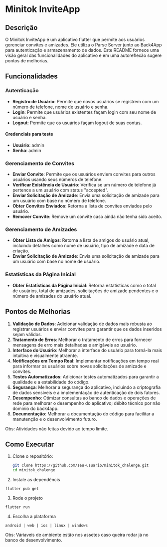 # Minitok InviteApp

## Descrição

O Minitok InviteApp é um aplicativo flutter que permite aos usuários gerenciar convites e amizades. Ele utiliza o Parse Server junto ao Back4App para autenticação e armazenamento de dados. Este README fornece uma visão geral das funcionalidades do aplicativo e em uma autoreflexão sugere pontos de melhorias.

## Funcionalidades

### Autenticação

- **Registro de Usuário**: Permite que novos usuários se registrem com um número de telefone, nome de usuário e senha.
- **Login**: Permite que usuários existentes façam login com seu nome de usuário e senha.
- **Logout**: Permite que os usuários façam logout de suas contas.

#### Credenciais para teste

- **Usuário**: admin
- **Senha**: admin

### Gerenciamento de Convites

- **Enviar Convite**: Permite que os usuários enviem convites para outros usuários usando seus números de telefone.
- **Verificar Existência de Usuário**: Verifica se um número de telefone já pertence a um usuário com status "accepted".
- **Enviar Solicitação de Amizade**: Envia uma solicitação de amizade para um usuário com base no número de telefone.
- **Obter Convites Enviados**: Retorna a lista de convites enviados pelo usuário.
- **Remover Convite**: Remove um convite caso ainda não tenha sido aceito.

### Gerenciamento de Amizades

- **Obter Lista de Amigos**: Retorna a lista de amigos do usuário atual, incluindo detalhes como nome de usuário, tipo de amizade e data de criação.
- **Enviar Solicitação de Amizade**: Envia uma solicitação de amizade para um usuário com base no nome de usuário.

### Estatísticas da Página Inicial

- **Obter Estatísticas da Página Inicial**: Retorna estatísticas como o total de usuários, total de amizades, solicitações de amizade pendentes e o número de amizades do usuário atual.

## Pontos de Melhorias

1. **Validação de Dados**: Adicionar validação de dados mais robusta ao registrar usuários e enviar convites para garantir que os dados inseridos sejam válidos.
2. **Tratamento de Erros**: Melhorar o tratamento de erros para fornecer mensagens de erro mais detalhadas e amigáveis ao usuário.
3. **Interface do Usuário**: Melhorar a interface do usuário para torná-la mais intuitiva e visualmente atraente.
4. **Notificações em Tempo Real**: Implementar notificações em tempo real para informar os usuários sobre novas solicitações de amizade e convites.
5. **Testes Automatizados**: Adicionar testes automatizados para garantir a qualidade e a estabilidade do código.
6. **Segurança**: Melhorar a segurança do aplicativo, incluindo a criptografia de dados sensíveis e a implementação de autenticação de dois fatores.
7. **Desempenho**: Otimizar consultas ao banco de dados e operações de rede para melhorar o desempenho do aplicativo; débito técnico por não dominio do back4app.
8. **Documentação**: Melhorar a documentação do código para facilitar a manutenção e o desenvolvimento futuro.

Obs: Atividades não feitas devido ao tempo limite.

## Como Executar

1. Clone o repositório:

   ```sh
   git clone https://github.com/seu-usuario/minitok_chalenge.git
   cd minitok_chalenge
   ```

2. Instale as dependêncis

`flutter pub get`

3. Rode o projeto

`flutter run`

4. Escolha a plataforma

`android | web | ios | linux | windows`

Obs: Váriaveis de ambiente estão nos assetes caso queira rodar já no banco de desenvolvimento.
